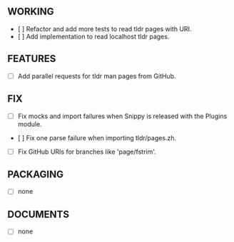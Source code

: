 ## WORKING
   - [ ] Refactor and add more tests to read tldr pages with URI.
   - [ ] Add implementation to read localhost tldr pages.

## FEATURES
   - [ ] Add parallel requests for tldr man pages from GitHub.

## FIX
   - [ ] Fix mocks and import failures when Snippy is released with the Plugins module.
   - [ ] Fix one parse failure when importing tldr/pages.zh.
   - [ ] Fix GitHub URIs for branches like 'page/fstrim'.

## PACKAGING
   - [ ] none

## DOCUMENTS
   - [ ] none
